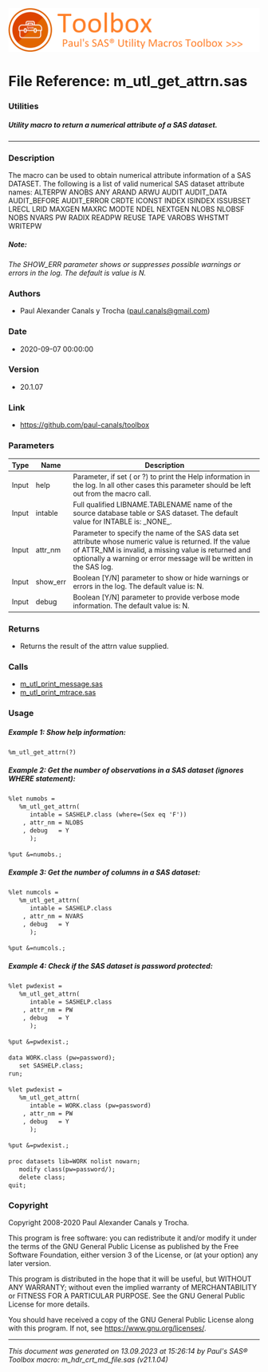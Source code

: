 ![../../misc/images/doc_banner.png](../../misc/images/doc_banner.png)
# 
# File Reference: m_utl_get_attrn.sas

### Utilities

##### Utility macro to return a numerical attribute of a SAS dataset.

***

### Description
The macro can be used to obtain numerical attribute information of a SAS DATASET. The following is a list of valid numerical SAS dataset attribute names:
 ALTERPW
 ANOBS
 ANY
 ARAND
 ARWU
 AUDIT
 AUDIT_DATA
 AUDIT_BEFORE
 AUDIT_ERROR
 CRDTE
 ICONST
 INDEX
 ISINDEX
 ISSUBSET
 LRECL
 LRID
 MAXGEN
 MAXRC
 MODTE
 NDEL
 NEXTGEN
 NLOBS
 NLOBSF
 NOBS
 NVARS
 PW
 RADIX
 READPW
 REUSE
 TAPE
 VAROBS
 WHSTMT
 WRITEPW


##### *Note:*
*The SHOW_ERR parameter shows or suppresses possible warnings or errors in the log. The default is value is N.*

### Authors
* Paul Alexander Canals y Trocha (paul.canals@gmail.com)

### Date
* 2020-09-07 00:00:00

### Version
* 20.1.07

### Link
* https://github.com/paul-canals/toolbox

### Parameters
| Type | Name | Description |
| ---- | ---- | ----------- |
| Input | help | Parameter, if set ( or ?) to print the Help information in the log. In all other cases this parameter should be left out from the macro call. |
| Input | intable | Full qualified LIBNAME.TABLENAME name of the source database table or SAS dataset. The default value for INTABLE is: \_NONE\_. |
| Input | attr_nm | Parameter to specify the name of the SAS data set attribute whose numeric value is returned. If the value of ATTR_NM is invalid, a missing value is returned and optionally a warning or error message will be written in the SAS log. |
| Input | show_err | Boolean [Y/N] parameter to show or hide warnings or errors in the log. The default value is: N. |
| Input | debug | Boolean [Y/N] parameter to provide verbose mode information. The default value is: N. |

### Returns
* Returns the result of the attrn value supplied.

### Calls
* [m_utl_print_message.sas](m_utl_print_message.md)
* [m_utl_print_mtrace.sas](m_utl_print_mtrace.md)

### Usage

##### Example 1: Show help information:
```sas
%m_utl_get_attrn(?)
```

##### Example 2: Get the number of observations in a SAS dataset (ignores WHERE statement):
```sas
%let numobs =
   %m_utl_get_attrn(
      intable = SASHELP.class (where=(Sex eq 'F'))
    , attr_nm = NLOBS
    , debug   = Y
      );

%put &=numobs.;

```

##### Example 3: Get the number of columns in a SAS dataset:
```sas
%let numcols =
   %m_utl_get_attrn(
      intable = SASHELP.class
    , attr_nm = NVARS
    , debug   = Y
      );

%put &=numcols.;

```

##### Example 4: Check if the SAS dataset is password protected:
```sas
%let pwdexist =
   %m_utl_get_attrn(
      intable = SASHELP.class
    , attr_nm = PW
    , debug   = Y
      );

%put &=pwdexist.;

data WORK.class (pw=password);
   set SASHELP.class;
run;

%let pwdexist =
   %m_utl_get_attrn(
      intable = WORK.class (pw=password)
    , attr_nm = PW
    , debug   = Y
      );

%put &=pwdexist.;

proc datasets lib=WORK nolist nowarn;
   modify class(pw=password/);
   delete class;
quit;

```

### Copyright
Copyright 2008-2020 Paul Alexander Canals y Trocha. 
 
This program is free software: you can redistribute it and/or modify 
it under the terms of the GNU General Public License as published by 
the Free Software Foundation, either version 3 of the License, or 
(at your option) any later version. 
 
This program is distributed in the hope that it will be useful, 
but WITHOUT ANY WARRANTY; without even the implied warranty of 
MERCHANTABILITY or FITNESS FOR A PARTICULAR PURPOSE. See the 
GNU General Public License for more details. 
 
You should have received a copy of the GNU General Public License 
along with this program. If not, see <https://www.gnu.org/licenses/>. 


***
*This document was generated on 13.09.2023 at 15:26:14  by Paul's SAS&reg; Toolbox macro: m_hdr_crt_md_file.sas (v21.1.04)*
